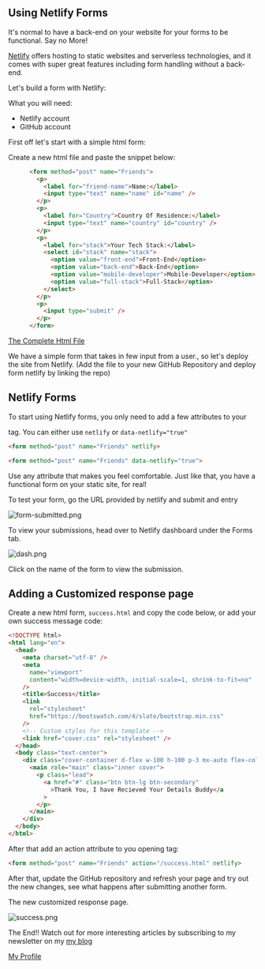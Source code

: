 ## Using Netlify Forms

It's normal to have a back-end on your website for your forms to be functional. Say no More!

 [Netlify](https://www.netlify.com/)  offers hosting to static websites and serverless technologies, and it comes with super great features including form handling without a back-end.

Let's build a form with Netlify:

What you will need:

- Netlify account
- GitHub account

First off let's start with a simple html form:

Create a new html file and paste the snippet below:


```html
      <form method="post" name="Friends">
        <p>
          <label for="friend-name">Name:</label>
          <input type="text" name="name" id="name" />
        </p>
        <p>
          <label for="Country">Country Of Residence:</label>
          <input type="text" name="country" id="country" />
        </p>
        <p>
          <label for="stack">Your Tech Stack:</label>
          <select id="stack" name="stack">
            <option value="front-end">Front-End</option>
            <option value="back-end">Back-End</option>
            <option value="mobile-developer">Mobile-Developer</option>
            <option value="full-stack">Full-Stack</option>
          </select>
        </p>
        <p>
          <input type="submit" />
        </p>
      </form>
``` 
[The Complete Html File](https://gist.github.com/sryderdev/01cdd80f79bc9f7c9bbfc6f8f9d8226c)

We have a simple form that takes in few input from a user., so let's deploy the site from Netlify. (Add the file to your new GitHub Repository and deploy form netlify by linking the repo)

## Netlify Forms

To start using Netlify forms, you only need to add a few attributes to your <form> tag.
You can either use `netlify` or `data-netlify="true"`

```html
<form method="post" name="Friends" netlify>
``` 

```html
<form method="post" name="Friends" data-netlify="true">
``` 

Use any attribute that makes you feel comfortable. Just like that, you have a functional form on your static site, for real!

To test your form, go the URL provided by netlify and submit and entry


![form-submitted.png](https://cdn.hashnode.com/res/hashnode/image/upload/v1607168091527/PHIFtnmcI.png)

To view your submissions, head over to Netlify dashboard under the Forms tab.


![dash.png](https://cdn.hashnode.com/res/hashnode/image/upload/v1607168264276/a-wl1WVyI.png)

Click on the name of the form to view the submission. 

## Adding a Customized response page

Create a new html form, `success.html` and copy the code below, or add your own success message code:


```html
<!DOCTYPE html>
<html lang="en">
  <head>
    <meta charset="utf-8" />
    <meta
      name="viewport"
      content="width=device-width, initial-scale=1, shrink-to-fit=no"
    />
    <title>Success</title>
    <link
      rel="stylesheet"
      href="https://bootswatch.com/4/slate/bootstrap.min.css"
    />
    <!-- Custom styles for this template -->
    <link href="cover.css" rel="stylesheet" />
  </head>
  <body class="text-center">
    <div class="cover-container d-flex w-100 h-100 p-3 mx-auto flex-column">
      <main role="main" class="inner cover">
        <p class="lead">
          <a href="#" class="btn btn-lg btn-secondary"
            >Thank You, I have Recieved Your Details Buddy</a
          >
        </p>
      </main>
    </div>
  </body>
</html>
``` 

After that add an action attribute to you opening <form> tag:

```html
<form method="post" name="Friends" action="/success.html" netlify>
``` 

After that, update the GitHub repository and refresh your page and try out the new changes, see what happens after submitting another form.

The new customized response page.

![success.png](https://cdn.hashnode.com/res/hashnode/image/upload/v1607169351364/3xpAA50Vp.png)

The End!! Watch out for more interesting articles by subscribing to my newsletter on my  [my blog](https://chrisdev.hashnode.dev/)

[My Profile](http://chrisachinga.me)
